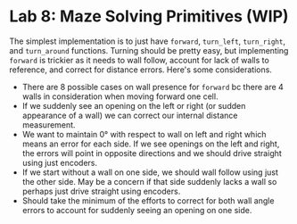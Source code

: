 # Lab 8: Maze Solving Primitives (WIP)

The simplest implementation is to just have `forward`, `turn_left`, `turn_right`, and `turn_around` functions. Turning should be pretty easy, but implementing `forward` is trickier as it needs to wall follow, account for lack of walls to reference, and correct for distance errors. Here's some considerations.

- There are 8 possible cases on wall presence for `forward` bc there are 4 walls in consideration when moving forward one cell.
- If we suddenly see an opening on the left or right (or sudden appearance of a wall) we can correct our internal distance measurement.
- We want to maintain 0° with respect to wall on left and right which means an error for each side. If we see openings on the left and right, the errors will point in opposite directions and we should drive straight using just encoders.
- If we start without a wall on one side, we should wall follow using just the other side. May be a concern if that side suddenly lacks a wall so perhaps just drive straight using encoders.
- Should take the minimum of the efforts to correct for both wall angle errors to account for suddenly seeing an opening on one side.
